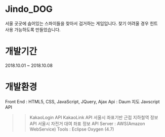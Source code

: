 # Jindo_DOG

서울 곳곳에 숨어있는 스파이들을 찾아서 검거하는 게임입니다. 찾기 어려울 경우 힌트사용 가능하도록 만들었습니다.

# 개발기간

2018.10.01 ~ 2018.10.08

# 개발환경

Front End : HTML5, CSS, JavaScript, JQuery, Ajax 
Api : Daum 지도 Javscript API
>> KakaoLogin API
>> KakaoLink API
>> 서울시 좌표기반 근접 지하철역 정보 API
>> 서울시 자전거 대여 좌표 정보 API 
Server : AWS(Amazon WebService)
Tools : Eclipse Oxygen (4.7)

